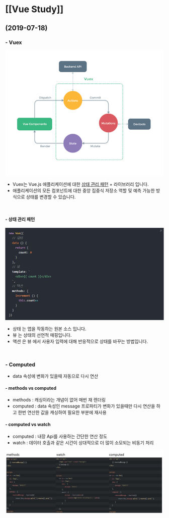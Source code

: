 # [[Vue Study]]

## (2019-07-18)

### - Vuex

![vuex](vuex.png)

- Vuex는 Vue.js 애플리케이션에 대한 [상태 관리 패턴](#상태-관리-패턴) + 라이브러리 입니다.
- 애플리케이션의 모든 컴포넌트에 대한 중앙 집중식 저장소 역할 및 예측 가능한 방식으로 상태를 변경할 수 있습니다.

<br>

#### - 상태 관리 패턴

![상태관리패턴](./상태관리패턴.JPG)

- 상태 는 앱을 작동하는 원본 소스 입니다.
- 뷰 는 상태의 선언적 매핑입니다.
- 액션 은 뷰 에서 사용자 입력에 대해 반응적으로 상태를 바꾸는 방법입니다.

<br>

### - Computed
- data 속성에 변화가 있을때 자동으로 다시 연산

#### - methods vs computed
- methods : 캐싱이라는 개념이 없어 매번 재 렌더링
- computed : data 속성인  message 프로파티가 변화가 있을때만 다시 연산을 하고 한번 연산한 값을 캐싱하여 필요한 부분에 재사용

#### - computed vs watch
- computed : 내장 Api를 사용하는 간단한 연산 정도
- watch : 데이터 호출과 같은 시간이 상대적으로 더 많이 소모되는 비동기 처리

![비교](./비교.JPG)
